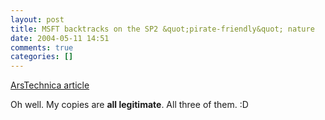 ```yaml
---
layout: post
title: MSFT backtracks on the SP2 &quot;pirate-friendly&quot; nature
date: 2004-05-11 14:51
comments: true
categories: []
---
```

<a href="http://arstechnica.com/news/posts/1084288738.html">ArsTechnica article</a>

Oh well. My copies are <b>all legitimate</b>. All three of them. :D
